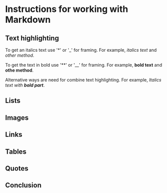 # Instructions for working with Markdown

## Text highlighting
To get an italics text use '*' or '_' for framing. 
For example, *italics text* and _other method_.

To get the text in bold use '**' or '__' for framing. 
For example, **bold text** and __othe method__.

Alternative ways are need for combine text highlighting. 
For example, _Italics text with **bold part**_.
## Lists

## Images

## Links

## Tables

## Quotes

## Conclusion
